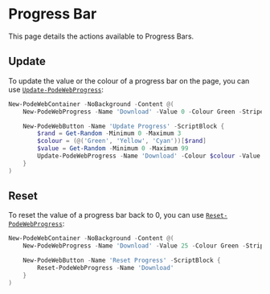 # Progress Bar

This page details the actions available to Progress Bars.

## Update

To update the value or the colour of a progress bar on the page, you can use [`Update-PodeWebProgress`](../../../Functions/Actions/Update-PodeWebProgress):

```powershell
New-PodeWebContainer -NoBackground -Content @(
    New-PodeWebProgress -Name 'Download' -Value 0 -Colour Green -Striped -Animated

    New-PodeWebButton -Name 'Update Progress' -ScriptBlock {
        $rand = Get-Random -Minimum 0 -Maximum 3
        $colour = (@('Green', 'Yellow', 'Cyan'))[$rand]
        $value = Get-Random -Minimum 0 -Maximum 99
        Update-PodeWebProgress -Name 'Download' -Colour $colour -Value $value
    }
)
```

## Reset

To reset the value of a progress bar back to 0, you can use [`Reset-PodeWebProgress`](../../../Functions/Actions/Reset-PodeWebProgress):

```powershell
New-PodeWebContainer -NoBackground -Content @(
    New-PodeWebProgress -Name 'Download' -Value 25 -Colour Green -Striped -Animated

    New-PodeWebButton -Name 'Reset Progress' -ScriptBlock {
        Reset-PodeWebProgress -Name 'Download'
    }
)
```
